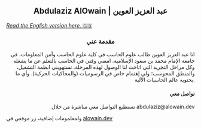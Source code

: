 <h2 align="center">Abdulaziz AlOwain | عبد العزيز العوين</h3>
<a href="https://github.com/AlOwain/AlOwain/blob/english/README.md">
<p align="left">
<i>Read the English version here.</i> 🇬🇧
</p>
</a>
<h3 align="center">
مقدمة عني
</h3>
<p align="right">
انا عبد العزيز العوين طالب علوم الحاسب في كلية علوم الحاسب وأمن المعلومات، في جامعة الإمام محمد بن سعود الإسلامية. امضي وقتي في الحاسب بالتعلم عن ما يشغله وكل مراحل التجريد التي اتاحت لنا الوصول لهذه المرحلة. تستهويني انظمة التشغيل، والمنطق المحوسب؛ ولي إهتمام خاص في الرسوميات (والمحاكيات الحركية). وأي ما يحتويه عالم الحاسبات الآلية.
</p>
<h4 align="right">
تواصل معي
</h4>
<p align="right">
تستطيع التواصل معي مباشرة من خلال abdulaziz@alowain.dev

ولمعلمومات إضافية، زر موقعي في <a href="https://alowain.dev"> alowain.dev </a>
</p>
